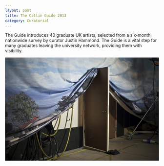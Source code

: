 ```yaml
---
layout: post
title: The Catlin Guide 2013
category: Curatorial
---
```


The Guide introduces 40 graduate UK artists, selected from a six-month, nationwide survey by curator Justin Hammond. The Guide is a vital step for many graduates leaving the university network, providing them with visibility.

![11-15-12](/assets/img/11-15-12.jpg)
